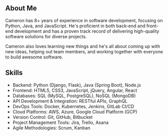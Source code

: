 ## About Me

Cameron has 8+ years of experience in software development, focusing on Python, Java, and JavaScript. He's proficient in both back-end and front-end development and has a proven track record of delivering high-quality software solutions for diverse projects.

Cameron also loves learning new things and he's all about coming up with new ideas, helping out team members, and working together with everyone to build awesome software.

## Skills

- Backend: Python (Django, Flask), Java (Spring Boot), Node.js
- Frontend: HTML5, CSS3, JavaScript, jQuery, Angular, React
- Databases: SQL (MySQL, PostgreSQL), NoSQL (MongoDB)
- API Development & Integration: RESTful APIs, GraphQL
- DevOps Tools: Docker, Kubernetes, Jenkins, GitLab CI/CD
- Cloud Platforms: AWS, Azure, Google Cloud Platform (GCP)
- Version Control: Git, GitHub, Bitbucket
- Project Management Tools: Jira, Trello, Asana
- Agile Methodologies: Scrum, Kanban
